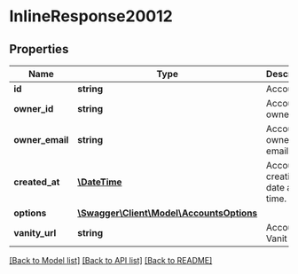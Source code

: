 # InlineResponse20012

## Properties
Name | Type | Description | Notes
------------ | ------------- | ------------- | -------------
**id** | **string** | Account ID. | [optional] 
**owner_id** | **string** | Account owner ID. | [optional] 
**owner_email** | **string** | Account owner email. | [optional] 
**created_at** | [**\DateTime**](\DateTime.md) | Account creation date and time. | [optional] 
**options** | [**\Swagger\Client\Model\AccountsOptions**](AccountsOptions.md) |  | [optional] 
**vanity_url** | **string** | Account Vanit URL | [optional] 

[[Back to Model list]](../README.md#documentation-for-models) [[Back to API list]](../README.md#documentation-for-api-endpoints) [[Back to README]](../README.md)


